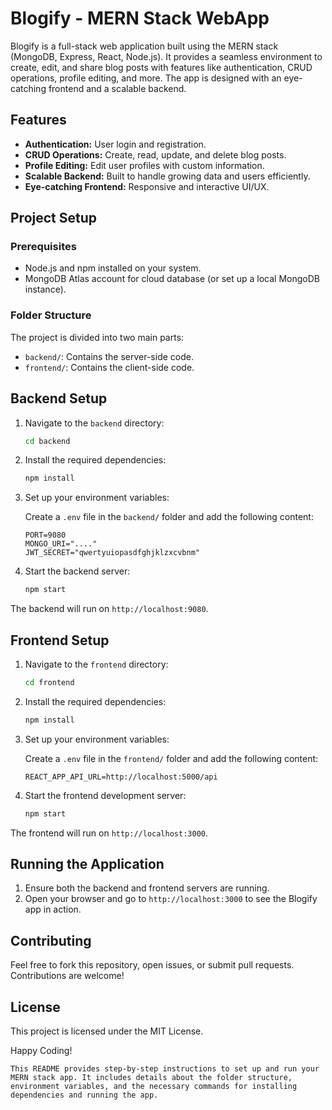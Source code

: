 
# Blogify - MERN Stack WebApp

Blogify is a full-stack web application built using the MERN stack (MongoDB, Express, React, Node.js). It provides a seamless environment to create, edit, and share blog posts with features like authentication, CRUD operations, profile editing, and more. The app is designed with an eye-catching frontend and a scalable backend.

## Features
- **Authentication:** User login and registration.
- **CRUD Operations:** Create, read, update, and delete blog posts.
- **Profile Editing:** Edit user profiles with custom information.
- **Scalable Backend:** Built to handle growing data and users efficiently.
- **Eye-catching Frontend:** Responsive and interactive UI/UX.

## Project Setup

### Prerequisites
- Node.js and npm installed on your system.
- MongoDB Atlas account for cloud database (or set up a local MongoDB instance).

### Folder Structure

The project is divided into two main parts:

- `backend/`: Contains the server-side code.
- `frontend/`: Contains the client-side code.

## Backend Setup

1. Navigate to the `backend` directory:

   ```bash
   cd backend
   ```

2. Install the required dependencies:

   ```bash
   npm install
   ```

3. Set up your environment variables:

   Create a `.env` file in the `backend/` folder and add the following content:

   ```
   PORT=9080
   MONGO_URI="...."
   JWT_SECRET="qwertyuiopasdfghjklzxcvbnm"
   ```

4. Start the backend server:

   ```bash
   npm start
   ```

The backend will run on `http://localhost:9080`.

## Frontend Setup

1. Navigate to the `frontend` directory:

   ```bash
   cd frontend
   ```

2. Install the required dependencies:

   ```bash
   npm install
   ```

3. Set up your environment variables:

   Create a `.env` file in the `frontend/` folder and add the following content:

   ```
   REACT_APP_API_URL=http://localhost:5000/api
   ```

4. Start the frontend development server:

   ```bash
   npm start
   ```

The frontend will run on `http://localhost:3000`.

## Running the Application

1. Ensure both the backend and frontend servers are running.
2. Open your browser and go to `http://localhost:3000` to see the Blogify app in action.

## Contributing

Feel free to fork this repository, open issues, or submit pull requests. Contributions are welcome!

## License

This project is licensed under the MIT License.

Happy Coding!
```
This README provides step-by-step instructions to set up and run your MERN stack app. It includes details about the folder structure, environment variables, and the necessary commands for installing dependencies and running the app.

